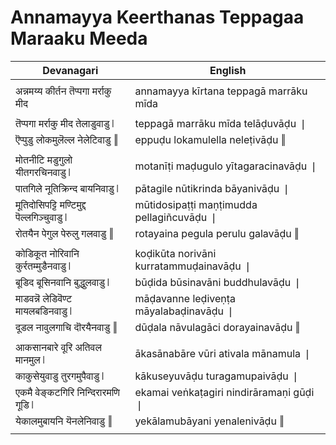 # Annamayya Keerthanas Teppagaa Maraaku Meeda

| Devanagari | English |
| ------ | ------ |
|  |  |
| अन्नमय्य कीर्तन तॆप्पगा मर्राकु मीद   | annamayya kīrtana teppagā marrāku mīda   |
|  |  |
| तॆप्पगा मर्राकु मीद तेलाडुवाडु ❘   | teppagā marrāku mīda telāḍuvāḍu ❘   |
| ऎप्पुडु लोकमुलॆल्ल नेलेटिवाडु ‖   | eppuḍu lokamulella neleṭivāḍu ‖   |
|  |  |
| मोतनीटि मडुगुलो यीतगरचिनवाडु ❘   | motanīṭi maḍugulo yītagaracinavāḍu ❘   |
| पातगिले नूतिक्रिन्द बायनिवाडु ❘   | pātagile nūtikrinda bāyanivāḍu ❘   |
| मूतिदोसिपट्टि मण्टिमुद्द पॆल्लगिञ्चुवाडु ❘   | mūtidosipaṭṭi maṇṭimudda pellagiñcuvāḍu ❘   |
| रोतयैन पेगुल पेरुलु गलवाडु ‖   | rotayaina pegula perulu galavāḍu ‖   |
|  |  |
| कोडिकूत नोरिवानि कुर्रतम्मुडैनवाडु ❘   | koḍikūta norivāni kurratammuḍainavāḍu ❘   |
| बूडिद बूसिनवानि बुद्धुलवाडु ❘   | būḍida būsinavāni buddhulavāḍu ❘   |
| माडवन्नॆ लेडिवॆण्ट मायलबडिनवाडु ❘   | māḍavanne leḍiveṇṭa māyalabaḍinavāḍu ❘   |
| दूडल नावुलगाचि दॊरयैनवाडु ‖   | dūḍala nāvulagāci dorayainavāḍu ‖   |
|  |  |
| आकसानबारे वूरि अतिवल मानमुल ❘   | ākasānabāre vūri ativala mānamula ❘   |
| काकुसेयुवाडु तुरगमुपैवाडु ❘   | kākuseyuvāḍu turagamupaivāḍu ❘   |
| एकमै वेङ्कटगिरि निन्दिरारमणि गूडि ❘   | ekamai veṅkaṭagiri nindirāramaṇi gūḍi ❘   |
| येकालमुबायनि यॆनलेनिवाडु ‖   | yekālamubāyani yenalenivāḍu ‖   |
|  |  |
